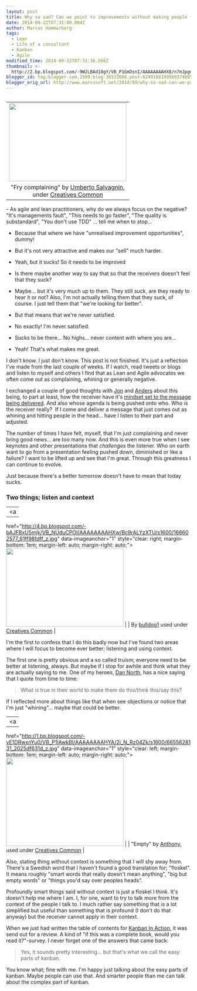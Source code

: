 ```yaml
---
layout: post
title: Why so sad? Can we point to improvements without making people feel bad?
date: 2014-09-22T07:31:00.004Z
author: Marcus Hammarberg
tags:
  - Lean
  - Life of a consultant
  - Kanban
  - Agile
modified_time: 2014-09-22T07:31:36.566Z
thumbnail: >-
  http://2.bp.blogspot.com/-9W2LBAd18gY/VB_P1GmDsnI/AAAAAAAAHX8/n7mJpgna_VM/s72-c/3496249511_2d194b807f_z.jpg
blogger_id: tag:blogger.com,1999:blog-36533086.post-6249188199569374805
blogger_orig_url: http://www.marcusoft.net/2014/09/why-so-sad-can-we-point-to-improvements.html
---
```



<div>

<table class="tr-caption-container" data-cellpadding="0"
data-cellspacing="0"
style="float: right; margin-left: 1em; text-align: right;">
<colgroup>
<col style="width: 100%" />
</colgroup>
<tbody>
<tr class="odd">
<td style="text-align: center;"><a
href="http://2.bp.blogspot.com/-9W2LBAd18gY/VB_P1GmDsnI/AAAAAAAAHX8/n7mJpgna_VM/s1600/3496249511_2d194b807f_z.jpg"
data-imageanchor="1"
style="clear: right; margin-bottom: 1em; margin-left: auto; margin-right: auto;"><img
src="http://2.bp.blogspot.com/-9W2LBAd18gY/VB_P1GmDsnI/AAAAAAAAHX8/n7mJpgna_VM/s1600/3496249511_2d194b807f_z.jpg"
data-border="0" width="320" height="213" /></a></td>
</tr>
<tr class="even">
<td class="tr-caption" style="text-align: center;">"Fry complaining"
by <a href="https://www.flickr.com/photos/kaibara/"
target="_blank">Umberto Salvagnin</a>,<br />
under <a href="https://creativecommons.org/licenses/by-nc-nd/2.0/"
target="_blank">Creatives Common</a></td>
</tr>
</tbody>
</table>

\- As agile and lean practitioners, why do we always focus on the
negative? "It's managements fault", "This needs to go faster", "The
quality is substandard", "You don't use TDD" ... tell me when to
stop...

- Because that where we have "unrealised improvement opportunities",
dummy!

- But it's not very attractive and makes our "sell" much harder.
- Yeah, but it sucks! So it needs to be improved

- Is there maybe another way to say that so that the receivers doesn't
feel that they suck?
- Maybe... but it's very much up to them. They still suck, are they
ready to hear it or not? Also, I'm not actually telling them that they
suck, of course. I just tell them that "we're looking for better".

- But that means that we're never satisfied.
- No exactly! I'm never satisfied.
- Sucks to be there... No highs... never content with where you are...
- Yeah! That's what makes me great.

I don't know. I just don't know.
This post is not finished. It's just a reflection
I've made from the last couple of weeks. If I watch, read tweets or
blogs and listen to myself and others I find that as Lean and Agile
advocates we often come out as complaining, whining or generally
negative.

I exchanged a couple of good thoughts with
<a href="https://twitter.com/jongyllen" target="_blank">Jon</a> and
<a href="https://twitter.com/anderslowenborg" target="_blank">Anders</a> about
this being, to part at least, how the receiver have it's
<a href="https://twitter.com/marcusoftnet/status/512425213498097664"
target="_blank">mindset set to the message being delivered</a>. And also
whose agenda is being pushed onto who. Who is the receiver really?  If I
come and deliver a message that just comes out as whining and hitting
people in the head... have I listen to their part and adjusted.

The number of times I have felt, myself, that I'm just complaining and
never bring good news... are too many now.
And this is even more true when I see keynotes and other presentations
that *challenges* the listener. Who on earth want to go from a
presentation feeling pushed down, diminished or like a failure? I want
to be lifted up and see that I'm great. Through this greatness I can
continue to evolve.

Just because there's a better tomorrow doesn't have to mean that today
sucks.

### Two things; listen and context

|                                                                                                                   |
|:-----------------------------------------------------------------------------------------------------------------:|
|                                                         <a
  href="http://4.bp.blogspot.com/-bAJFBxU5mjk/VB_NUduCPOI/AAAAAAAAHXw/Bc9rALYzXTU/s1600/168602577_61ff98fdff_z.jpg"
                                                data-imageanchor="1"
                style="clear: right; margin-bottom: 1em; margin-left: auto; margin-right: auto;"><img
  src="http://4.bp.blogspot.com/-bAJFBxU5mjk/VB_NUduCPOI/AAAAAAAAHXw/Bc9rALYzXTU/s1600/168602577_61ff98fdff_z.jpg"
                                  data-border="0" width="320" height="214" /></a>                                   |
|                              By <a href="https://www.flickr.com/photos/bulldogsrule"
        target="_blank">bulldog1</a> used under <a href="https://creativecommons.org/licenses/by-nc-nd/2.0/"
                                        target="_blank">Creatives Common</a>                                        |

<div>

I'm the first to confess that I do this badly now but I've found two
areas where I will focus to become ever better; listening and using
context.

</div>

<div>

</div>

<div>

The first one is pretty obvious and a so called truism; everyone need to
be better at listening, always. But maybe if I stop for awhile and think
what they are actually saying to me. One of my heroes,
<a href="http://dannorth.net/" target="_blank">Dan North</a>, has a nice
saying that I quote from time to time:

</div>

> What is true in their world to make them do this/think this/say this?

If I reflected more about things like that when see objections or notice
that I'm just "whining"... maybe that could be better.

|                                                                                                                    |
|:------------------------------------------------------------------------------------------------------------------:|
|                                                         <a
  href="http://1.bp.blogspot.com/-vE1DRwxnYu0/VB_P1IAwkBI/AAAAAAAAHYA/2j_N_Rz04Zk/s1600/6655628131_2025df631d_z.jpg"
                                                 data-imageanchor="1"
                 style="clear: left; margin-bottom: 1em; margin-left: auto; margin-right: auto;"><img
  src="http://1.bp.blogspot.com/-vE1DRwxnYu0/VB_P1IAwkBI/AAAAAAAAHYA/2j_N_Rz04Zk/s1600/6655628131_2025df631d_z.jpg"
                                   data-border="0" width="320" height="240" /></a>                                   |
|                          "Empty" by <a href="https://www.flickr.com/photos/65005341@N03/"
         target="_blank">Anthony</a>, used under <a href="https://creativecommons.org/licenses/by-nc-nd/2.0/"
                                        target="_blank">Creatives Common</a>                                         |

Also, stating thing without context is something that I will shy away
from. There's a Swedish word that I haven't found a good translation
for; "floskel". It means roughly "smart words that really doesn't mean
anything", "big but empty words" or "things you'd say over peoples
heads".

Profoundly smart things said without context is just a floskel I think.
It's doesn't help me where I am. I, for one, want to try to talk more
from the context of the people I talk to. I much rather say something
that is a lot simplified but useful than something that is profound (I
don't do that anyway) but the receiver cannot apply in their context.

When we just had written the table of contents for
<a href="http://bit.ly/theKanbanBook" target="_blank">Kanban In
Action</a>, it was send out for a review. A kind of "if this was a
complete book, would you read it?"-survey. I never forget one of the
answers that came back:

> Yes, it sounds pretty interesting... but that's what we call the easy
> parts of kanban.

You know what; fine with me. I'm happy just talking about the easy parts
of kanban. Maybe people can use that. And smarter people than me can
talk about the complex part of kanban.  

</div>
